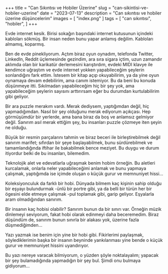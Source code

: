 +++
title = "Can Sıkıntısı ve Hobiler Üzerine"
slug = "can-sikintisi-ve-hobiler-uzerine"
date = "2023-07-13"
description = "Can sıkıntısı ve hobiler üzerine düşüncelerim"
images = [ "index.png" ]
tags = [
  "can sıkıntısı",
  "hobiler",
]
+++

Evde internet kesik. Birisi sokağın başındaki internet kutusunun içindeki kabloları sökmüş. Bir insan neden bunu yapar anlamış değilim. Kabloları almamış, koparmış.

Ben de evde pinekliyorum. Açtım biraz oyun oynadım, telefonda Twitter, LinkedIn, Reddit üçlemesinde gezindim, ara sıra sigara içtim, uzun zamandır aklımda olan bir karikatür derlemesini karıştırdım, evdeki MIDI klavye ile kendimce uğraştım ve evde internet yokken yapabileceğim şeylerin sonlandığını fark ettim. İstesem bir kitap açıp okuyabilirim, ya da yine oyun oynamaya devam edebilirim, ama canım istemiyor. Bu da beni bu konuda düşünmeye itti. Sıkılmadan yapabileceğim hiç bir şey yok, ama yapabileceğim şeylerin sayısını arttırırsam eğer bu durumdan kurtulabilirim gibi geliyor.

Bir ara puzzle merakım vardı. Merak dediysem, yaptığımdan değil, hiç yapmadığımdan. Nasıl bir şey olduğunu merak ediyorum açıkçası. Hep görmüşümdür bir yerlerde, ama bana biraz da boş ve anlamsız gelmiyor değil. Sanırım asıl merak ettiğim şey, bu insanları puzzle çözmeye iten şeyin ne olduğu.

Büyük bir resmin parçalarını tahmin ve biraz beceri ile birleştirebilmek değil sanırım marifet; sıfırdan bir şeye başlayabilmek, bunu sürdürebilmek ve tamamlandığında iftihar ile bakabilmek bence meziyet. Bu duygu ve durum itiyordur belki de bu insanları, bilemedim.

Teknolojik alet ve edevatlarla uğraşmak benim hobim örneğin. Bu aletleri kurcalamak, onlarla neler yapabileceğimi anlamak ve bunu yapmaya çalışmak, yaptığımda ise içimde oluşan o küçük gurur ve memnuniyet hissi...

Koleksiyonculuk da farklı bir hobi. Dünyada bilmem kaç kişinin sahip olduğu bir eşyayı bulundurmak -ünlü bir portre gibi, ya da belli bir türün her bir ögesini elde etmeye çalışmak -pul toplamak gibi, garip geliyor. Eşyalarla aram olmadığından sanırım.

Bir insanın kaç hobisi olabilir? Sanırım bunun da bir sınırı var. Örneğin müzik dinlemeyi seviyorum, fakat hobi olarak edinmeyi daha beceremedim. Biraz düşündüm de, sanırım bunun sınırla bir alakası yok, üzerine fazla düşmediğimden...

Yazı yazmak ise benim için yine bir hobi gibi. Fikirlerimi paylaşmak, söylediklerimin başka bir insanın beyninde yankılanması yine bende o küçük gurur ve memnuniyet hissini uyandırıyor.

Bu yazı nereye varacak bilmiyorum, o yüzden şöyle noktalayalım; yapacak bir şey bulamadığında yapmadığın bir şey bul. Şimdi onu bulmaya gidiyorum...
